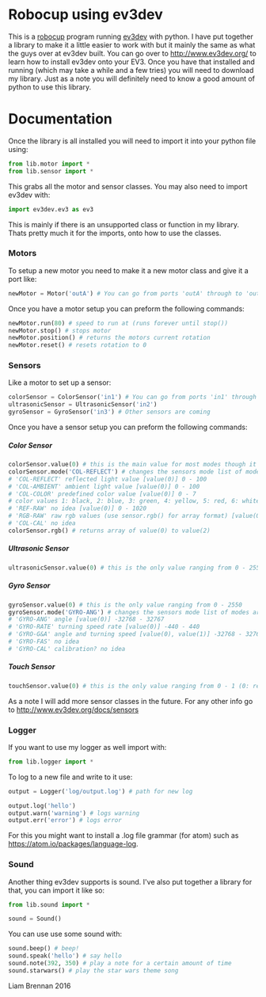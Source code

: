 # Robocup using ev3dev

This is a [robocup](http://www.robocupjunior.org.au/) program running [ev3dev](https://http://www.ev3dev.org/) with python. I have put together a library to make it a little easier to work with but it mainly the same as what the guys over at ev3dev built. You can go over to http://www.ev3dev.org/ to learn how to install ev3dev onto your EV3. Once you have that installed and running (which may take a while and a few tries) you will need to download my library. Just as a note you will definitely need to know a good amount of python to use this library.

# Documentation

Once the library is all installed you will need to import it into your python file using:

```python
from lib.motor import *
from lib.sensor import *
```

This grabs all the motor and sensor classes. You may also need to import ev3dev with:

```python
import ev3dev.ev3 as ev3
```
This is mainly if there is an unsupported class or function in my library. Thats pretty much it for the imports, onto how to use the classes.

### Motors

To setup a new motor you need to make it a new motor class and give it a port like:

```python
newMotor = Motor('outA') # You can go from ports 'outA' through to 'outD'
```

Once you have a motor setup you can preform the following commands:

```python
newMotor.run(80) # speed to run at (runs forever until stop())
newMotor.stop() # stops motor
newMotor.position() # returns the motors current rotation
newMotor.reset() # resets rotation to 0
```

### Sensors

Like a motor to set up a sensor:

```python
colorSensor = ColorSensor('in1') # You can go from ports 'in1' through to 'in4'
ultrasonicSensor = UltrasonicSensor('in2')
gyroSensor = GyroSensor('in3') # Other sensors are coming
```

Once you have a sensor setup you can preform the following commands:

##### Color Sensor
```python
colorSensor.value(0) # this is the main value for most modes though it can range up to value(2)
colorSensor.mode('COL-REFLECT') # changes the sensors mode list of modes are: 
# 'COL-REFLECT' reflected light value [value(0)] 0 - 100
# 'COL-AMBIENT' ambient light value [value(0)] 0 - 100
# 'COL-COLOR' predefined color value [value(0)] 0 - 7
# color values 1: black, 2: blue, 3: green, 4: yellow, 5: red, 6: white and 7: brown
# 'REF-RAW' no idea [value(0)] 0 - 1020
# 'RGB-RAW' raw rgb values (use sensor.rgb() for array format) [value(0), value(1), value(3)] 0 - 1020
# 'COL-CAL' no idea
colorSensor.rgb() # returns array of value(0) to value(2)
```

##### Ultrasonic Sensor
```python
ultrasonicSensor.value(0) # this is the only value ranging from 0 - 2550
```

##### Gyro Sensor
```python
gyroSensor.value(0) # this is the only value ranging from 0 - 2550
gyroSensor.mode('GYRO-ANG') # changes the sensors mode list of modes are: 
# 'GYRO-ANG' angle [value(0)] -32768 - 32767
# 'GYRO-RATE' turning speed rate [value(0)] -440 - 440
# 'GYRO-G&A' angle and turning speed [value(0), value(1)] -32768 - 32767, -440 - 440
# 'GYRO-FAS' no idea
# 'GYRO-CAL' calibration? no idea
```

##### Touch Sensor
```python
touchSensor.value(0) # this is the only value ranging from 0 - 1 (0: released, 1: pressed)
```

As a note I will add more sensor classes in the future. For any other info go to http://www.ev3dev.org/docs/sensors

### Logger

If you want to use my logger as well import with:

```python
from lib.logger import *
```

To log to a new file and write to it use:

```python
output = Logger('log/output.log') # path for new log

output.log('hello')
output.warn('warning') # logs warning
output.err('error') # logs error
```

For this you might want to install a .log file grammar (for atom) such as https://atom.io/packages/language-log.

### Sound

Another thing ev3dev supports is sound. I've also put together a library for that, you can import it like so:

```python
from lib.sound import *

sound = Sound()
```

You can use use some sound with:

```python
sound.beep() # beep!
sound.speak('hello') # say hello
sound.note(392, 350) # play a note for a certain amount of time
sound.starwars() # play the star wars theme song
```

Liam Brennan 2016